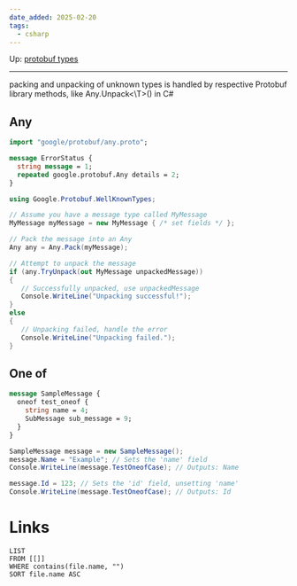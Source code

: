 ```yaml
---
date_added: 2025-02-20
tags:
  - csharp
---
```

Up: [protobuf types](protobuf%20types.md)
___
packing and unpacking of unknown types is handled by respective Protobuf library methods, like Any.Unpack<\T>() in C#
## Any

```protobuf
import "google/protobuf/any.proto";

message ErrorStatus {
  string message = 1;
  repeated google.protobuf.Any details = 2;
}

```

 ```csharp
 using Google.Protobuf.WellKnownTypes;

// Assume you have a message type called MyMessage
MyMessage myMessage = new MyMessage { /* set fields */ };

// Pack the message into an Any
Any any = Any.Pack(myMessage);

// Attempt to unpack the message
if (any.TryUnpack(out MyMessage unpackedMessage))
{
    // Successfully unpacked, use unpackedMessage
    Console.WriteLine("Unpacking successful!");
}
else
{
    // Unpacking failed, handle the error
    Console.WriteLine("Unpacking failed.");
}
 ```
## One of
```protobuf
message SampleMessage {
  oneof test_oneof {
    string name = 4;
    SubMessage sub_message = 9;
  }
}
```

 ```csharp
 SampleMessage message = new SampleMessage();
message.Name = "Example"; // Sets the 'name' field
Console.WriteLine(message.TestOneofCase); // Outputs: Name

message.Id = 123; // Sets the 'id' field, unsetting 'name'
Console.WriteLine(message.TestOneofCase); // Outputs: Id
 ```
# Links
```dataview
LIST
FROM [[]]
WHERE contains(file.name, "")
SORT file.name ASC
```
